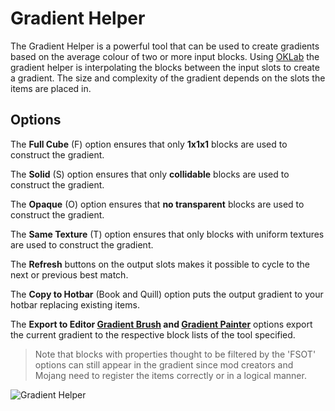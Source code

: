 # Gradient Helper

The Gradient Helper is a powerful tool that can be used to create gradients based on the average colour of two or more input blocks.
Using [OKLab](https://en.wikipedia.org/wiki/Oklab_color_space) the gradient helper is interpolating the blocks between the input slots to create a gradient. The size and complexity of the gradient depends on the slots the items are placed in.

## Options

The **Full Cube** (F) option ensures that only **1x1x1** blocks are used to construct the gradient.

The **Solid** (S) option ensures that only **collidable** blocks are used to construct the gradient.

The **Opaque** (O) option ensures that **no transparent** blocks are used to construct the gradient.

The **Same Texture** (T) option ensures that only blocks with uniform textures are used to construct the gradient.

The **Refresh** buttons on the output slots makes it possible to cycle to the next or previous best match.

The **Copy to Hotbar** (Book and Quill) option puts the output gradient to your hotbar replacing existing items.

The **Export to Editor [Gradient Brush](/tools/painting/painter.md) and [Gradient Painter](/tools/painting/gradientpainter.md)** options export the current gradient to the respective block lists of the tool specified.

>Note that blocks with properties thought to be filtered by the 'FSOT' options can still appear in the gradient since mod creators and Mojang need to register the items correctly or in a logical manner. 

![Gradient Helper](/img/gradienthelper.png)



